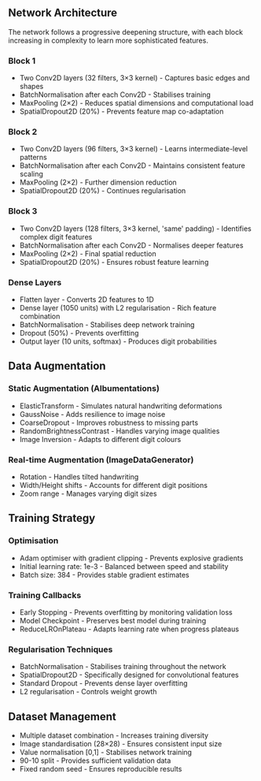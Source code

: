 ## Network Architecture
The network follows a progressive deepening structure, with each block increasing in complexity to learn more sophisticated features.

### Block 1
- Two Conv2D layers (32 filters, 3×3 kernel) - Captures basic edges and shapes
- BatchNormalisation after each Conv2D - Stabilises training
- MaxPooling (2×2) - Reduces spatial dimensions and computational load
- SpatialDropout2D (20%) - Prevents feature map co-adaptation

### Block 2
- Two Conv2D layers (96 filters, 3×3 kernel) - Learns intermediate-level patterns
- BatchNormalisation after each Conv2D - Maintains consistent feature scaling
- MaxPooling (2×2) - Further dimension reduction
- SpatialDropout2D (20%) - Continues regularisation

### Block 3
- Two Conv2D layers (128 filters, 3×3 kernel, 'same' padding) - Identifies complex digit features
- BatchNormalisation after each Conv2D - Normalises deeper features
- MaxPooling (2×2) - Final spatial reduction
- SpatialDropout2D (20%) - Ensures robust feature learning

### Dense Layers
- Flatten layer - Converts 2D features to 1D
- Dense layer (1050 units) with L2 regularisation - Rich feature combination
- BatchNormalisation - Stabilises deep network training
- Dropout (50%) - Prevents overfitting
- Output layer (10 units, softmax) - Produces digit probabilities

## Data Augmentation

### Static Augmentation (Albumentations)
- ElasticTransform - Simulates natural handwriting deformations
- GaussNoise - Adds resilience to image noise
- CoarseDropout - Improves robustness to missing parts
- RandomBrightnessContrast - Handles varying image qualities
- Image Inversion - Adapts to different digit colours

### Real-time Augmentation (ImageDataGenerator)
- Rotation - Handles tilted handwriting
- Width/Height shifts - Accounts for different digit positions
- Zoom range - Manages varying digit sizes

## Training Strategy

### Optimisation
- Adam optimiser with gradient clipping - Prevents explosive gradients
- Initial learning rate: 1e-3 - Balanced between speed and stability
- Batch size: 384 - Provides stable gradient estimates

### Training Callbacks
- Early Stopping - Prevents overfitting by monitoring validation loss
- Model Checkpoint - Preserves best model during training
- ReduceLROnPlateau - Adapts learning rate when progress plateaus

### Regularisation Techniques
- BatchNormalisation - Stabilises training throughout the network
- SpatialDropout2D - Specifically designed for convolutional features
- Standard Dropout - Prevents dense layer overfitting
- L2 regularisation - Controls weight growth

## Dataset Management
- Multiple dataset combination - Increases training diversity
- Image standardisation (28×28) - Ensures consistent input size
- Value normalisation [0,1] - Stabilises network training
- 90-10 split - Provides sufficient validation data
- Fixed random seed - Ensures reproducible results